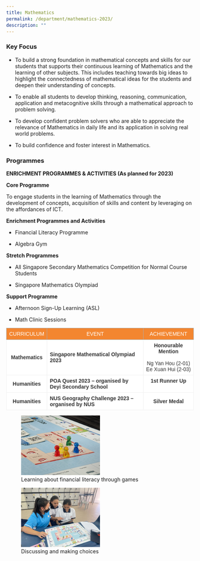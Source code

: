 ```yaml
---
title: Mathematics
permalink: /department/mathematics-2023/
description: ""
---
```

### Key Focus

* To build a strong foundation in mathematical concepts and skills for our students that supports their continuous learning of Mathematics and the learning of other subjects. This includes teaching towards big ideas to highlight the connectedness of mathematical ideas for the students and deepen their understanding of concepts.

* To enable all students to develop thinking, reasoning, communication, application and metacognitive skills through a mathematical approach to problem solving.

* To develop confident problem solvers who are able to appreciate the relevance of Mathematics in daily life and its application in solving real world problems.

* To build confidence and foster interest in Mathematics.

### Programmes

**ENRICHMENT PROGRAMMES &amp; ACTIVITIES (As planned for 2023)**

**Core Programme**

To engage students in the learning of Mathematics through the development of concepts, acquisition of skills and content by leveraging on the affordances of ICT.

**Enrichment Programmes and Activities**

* Financial Literacy Programme

* Algebra Gym

**Stretch Programmes**

* All Singapore Secondary Mathematics Competition for Normal Course Students

* Singapore Mathematics Olympiad

**Support Programme**

* Afternoon Sign-Up Learning (ASL)

* Math Clinic Sessions

<style type="text/css">
    .tg  {border-collapse:collapse;border-color:#aaa;border-spacing:0;margin:0px auto;}
    .tg td{background-color:#fff;border-color:#aaa;border-style:solid;border-width:1px;color:#333;
      font-family:Arial, sans-serif;font-size:14px;overflow:hidden;padding:7px 7px;word-break:normal;}
    .tg th{background-color:#f38630;border-color:#aaa;border-style:solid;border-width:1px;color:#fff;
      font-family:Arial, sans-serif;font-size:14px;font-weight:normal;overflow:hidden;padding:7px 7px;word-break:normal;}
    .tg .tg-a6ng{border-color:#efefef;font-weight:bold;text-align:center;vertical-align:middle}
    .tg .tg-a5ip{border-color:#efefef;font-size:14px;text-align:center;vertical-align:top}
    .tg .tg-qrst{background-color:#0c2340;border-color:#efefef;color:#ffffff;font-weight:bold;text-align:center;vertical-align:top}
    .tg .tg-li6d{border-color:#efefef;text-align:center;vertical-align:top}
    .tg .tg-aezx{background-color:#0c2340;border-color:#efefef;color:#ffffff;font-weight:bold;text-align:center;vertical-align:middle}
    .tg .tg-f397{border-color:#efefef;text-align:center;vertical-align:middle}
    .tg .tg-jb83{border-color:#efefef;text-align:left;vertical-align:middle}
    .tg .tg-kuoy{border-color:#efefef;font-weight:bold;text-align:left;vertical-align:middle}
</style>
<table class="tg">
<thead>
  <tr>
    <th class="tg-lvl3">CURRICULUM</th>
    <th class="tg-ad5z">EVENT</th>
    <th class="tg-ad5z">ACHIEVEMENT</th>
  </tr>
</thead>
<tbody>
  <tr>
    <td class="tg-f397"><span style="font-weight:bold">Mathematics</span></td>
    <td class="tg-jb83"><span style="font-weight:bold">Singapore Mathematical Olympiad 2023</span></td>
    <td class="tg-a5ip"><span style="font-weight:bold">Honourable Mention</span><br><br>Ng Yan Hou (2-01)<br>Ee Xuan Hui (2-03)</td>
  </tr>
  <tr>
    <td class="tg-a6ng">Humanities</td>
    <td class="tg-kuoy">POA Quest 2023 – organised by Deyi Secondary School</td>
    <td class="tg-li6d"><span style="font-weight:bold">1st Runner Up</span></td>
  </tr>
  <tr>
    <td class="tg-a6ng">Humanities</td>
    <td class="tg-kuoy">NUS Geography Challenge 2023 – organised by NUS</td>
    <td class="tg-a6ng">Silver Medal</td>
  </tr>
</tbody>
</table>
<figure>
		<img style="max-width: 50%;" src="/images/Mathematics/financial%20literacy%20workshop%20photograph%201_the%20beginning%20of%20fun%20and%20learning.jpg">
		<figcaption>Learning about financial literacy through games
		</figcaption>
</figure>

<figure>
		<img style="max-width: 50%;" src="/images/Mathematics/financial%20literacy%20workshop%20photograph%206_making%20a%20choice.jpg">
		<figcaption>Discussing and making choices
		</figcaption>
</figure>